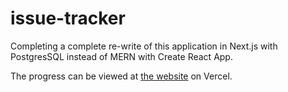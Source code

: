 # issue-tracker

Completing a complete re-write of this application in Next.js with PostgresSQL instead of MERN with Create React App.

The progress can be viewed at [the website](https://wafer-wizards.vercel.app/) on Vercel.
